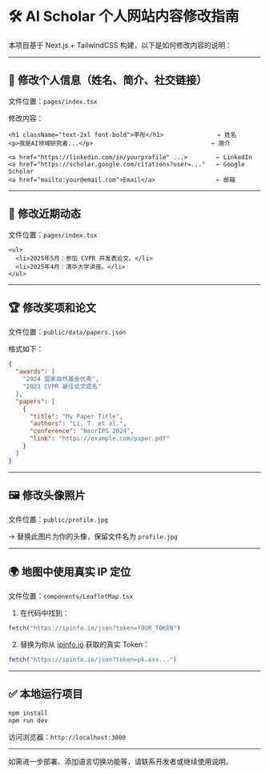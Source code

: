 
# 🛠️ AI Scholar 个人网站内容修改指南

本项目基于 Next.js + TailwindCSS 构建，以下是如何修改内容的说明：

---

## 👤 修改个人信息（姓名、简介、社交链接）

文件位置：`pages/index.tsx`

修改内容：

```tsx
<h1 className="text-2xl font-bold">李彤</h1>               ← 姓名
<p>我是AI领域研究者...</p>                                 ← 简介

<a href="https://linkedin.com/in/yourprofile" ...>        ← LinkedIn
<a href="https://scholar.google.com/citations?user=..."   ← Google Scholar
<a href="mailto:your@email.com">Email</a>                 ← 邮箱
```

---

## 📰 修改近期动态

文件位置：`pages/index.tsx`

```tsx
<ul>
  <li>2025年5月：参加 CVPR 并发表论文。</li>
  <li>2025年4月：清华大学讲座。</li>
</ul>
```

---

## 🏆 修改奖项和论文

文件位置：`public/data/papers.json`

格式如下：

```json
{
  "awards": [
    "2024 国家自然基金优青",
    "2023 CVPR 最佳论文提名"
  ],
  "papers": [
    {
      "title": "My Paper Title",
      "authors": "Li, T. et al.",
      "conference": "NeurIPS 2024",
      "link": "https://example.com/paper.pdf"
    }
  ]
}
```

---

## 🖼️ 修改头像照片

文件位置：`public/profile.jpg`

→ 替换此图片为你的头像，保留文件名为 `profile.jpg`

---

## 🌍 地图中使用真实 IP 定位

文件位置：`components/LeafletMap.tsx`

1. 在代码中找到：

```ts
fetch("https://ipinfo.io/json?token=YOUR_TOKEN")
```

2. 替换为你从 [ipinfo.io](https://ipinfo.io/) 获取的真实 Token：

```ts
fetch("https://ipinfo.io/json?token=pk.xxx...")
```

---

## ✅ 本地运行项目

```bash
npm install
npm run dev
```

访问浏览器：`http://localhost:3000`

---

如需进一步部署、添加语言切换功能等，请联系开发者或继续使用说明。
